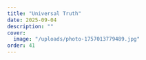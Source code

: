 ```yaml
---
title: "Universal Truth"
date: 2025-09-04
description: ""
cover:
  image: "/uploads/photo-1757013779489.jpg"
order: 41
---
```


